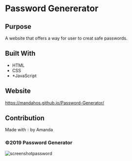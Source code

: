 # Password Genererator

## Purpose
A website that offers a way for user to creat safe passwords. 

## Built With
* HTML
* CSS
* *JavaScript

## Website
https://mandahos.github.io/Password-Generator/

## Contribution
Made with 💧 by Amanda

### ©️2019 Password Generator

![screenshotpassword](https://user-images.githubusercontent.com/73262787/113517568-ed32b880-953d-11eb-9a5a-197331c5bb37.png)
